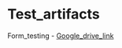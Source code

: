# Test_artifacts
Form_testing - [Google_drive_link](https://docs.google.com/spreadsheets/d/1xVKKCi8WkRut7tdMotrquMwcw4Z9s21pp8t8-PSUWyY/edit?usp=share_link)
